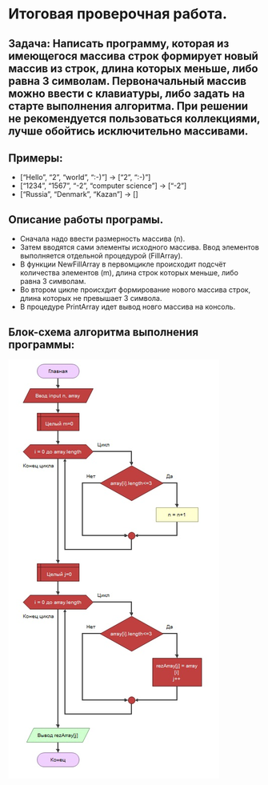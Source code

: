 # Итоговая проверочная работа.
## Задача: Написать программу, которая из имеющегося массива строк формирует новый массив из строк, длина которых меньше, либо равна 3 символам. Первоначальный массив можно ввести с клавиатуры, либо задать на старте выполнения алгоритма. При решении не рекомендуется пользоваться коллекциями, лучше обойтись исключительно массивами.
## Примеры:
- [“Hello”, “2”, “world”, “:-)”] → [“2”, “:-)”]
- [“1234”, “1567”, “-2”, “computer science”] → [“-2”]
- [“Russia”, “Denmark”, “Kazan”] → []
## Описание работы програмы.
- Сначала надо ввести размерность массива (n).
- Затем вводятся сами элементы исходного массива. Ввод элементов выполняется отдельной процедурой (FillArray).
- В функции NewFillArray в первомцикле происходит подсчёт количества элементов (m), длина строк которых меньше, либо равна 3 символам.
- Во втором цикле происхдит формирование нового массива строк, длина которых не превышает 3 символа.
- В процедуре PrintArray идет вывод новго массива на консоль.

## Блок-схема алгоритма выполнения программы:
![Блок-схема](block-diagrams.jpg)